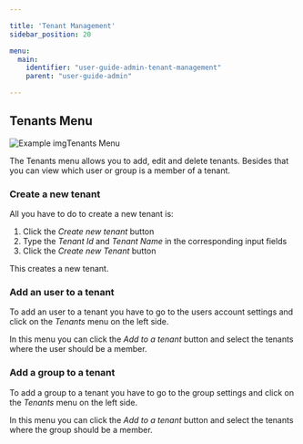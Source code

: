 ```yaml
---

title: 'Tenant Management'
sidebar_position: 20

menu:
  main:
    identifier: "user-guide-admin-tenant-management"
    parent: "user-guide-admin"

---
```



## Tenants Menu

![Example img](./img/admin-tenants.png)Tenants Menu

The Tenants menu allows you to add, edit and delete tenants. Besides that you can view which user or group is a
member of a tenant.

### Create a new tenant

All you have to do to create a new tenant is:

1. Click the *Create new tenant* button
2. Type the *Tenant Id* and *Tenant Name* in the corresponding input fields
3. Click the *Create new Tenant* button
  
This creates a new tenant. 

### Add an user to a tenant

To add an user to a tenant you have to go to the users account settings and click on the *Tenants* menu on the left side.

In this menu you can click the *Add to a tenant* button and select the tenants where the user should be a member.

### Add a group to a tenant
To add a group to a tenant you have to go to the group settings and click on the *Tenants* menu on the left side.

In this menu you can click the *Add to a tenant* button and select the tenants where the group should be a member.
